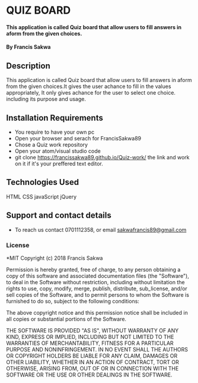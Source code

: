 # QUIZ BOARD
#### This application is called Quiz board that allow users to fill answers in aform from the given choices.
#### By **Francis Sakwa**
## Description
   This application is called Quiz board that allow users to fill answers in aform from the given choices.It gives the user achance to fill in the values appropriately, It only gives achance for the user to select one choice. including its purpose and usage. 
## Installation Requirements
* You require to have your own pc
* Open your browser and serach for FrancisSakwa89
* Chose a Quiz work repository
* Open your atom/visual studio code
* git clone  https://francissakwa89.github.io/Quiz-work/  the link and work on it if it's your preffered text editor.
##
## Technologies Used
 HTML
 CSS
 javaScript
 jQuery
## Support and contact details
 * To reach us contact 0701112358, or email sakwafrancis89@gmail.com
### License
*MIT
Copyright (c) 2018 Francis Sakwa

Permission is hereby granted, free of charge, to any person obtaining a copy of this software and associated documentation files (the "Software"), to deal in the Software without restriction, including without limitation the rights to use, copy, modify, merge, publish, distribute, sub_license, and/or sell copies of the Software, and to permit persons to whom the Software is furnished to do so, subject to the following conditions:

The above copyright notice and this permission notice shall be included in all copies or substantial portions of the Software.

THE SOFTWARE IS PROVIDED "AS IS", WITHOUT WARRANTY OF ANY KIND, EXPRESS OR IMPLIED, INCLUDING BUT NOT LIMITED TO THE WARRANTIES OF MERCHANTABILITY, FITNESS FOR A PARTICULAR PURPOSE AND NONINFRINGEMENT. IN NO EVENT SHALL THE AUTHORS OR COPYRIGHT HOLDERS BE LIABLE FOR ANY CLAIM, DAMAGES OR OTHER LIABILITY, WHETHER IN AN ACTION OF CONTRACT, TORT OR OTHERWISE, ARISING FROM, OUT OF OR IN CONNECTION WITH THE SOFTWARE OR THE USE OR OTHER DEALINGS IN THE SOFTWARE.
  
